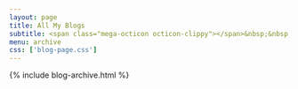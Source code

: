 ```yaml
---
layout: page
title: All My Blogs
subtitle: <span class="mega-octicon octicon-clippy"></span>&nbsp;&nbsp; Take notes about everything new
menu: archive
css: ['blog-page.css']
---
```

{% include blog-archive.html %}